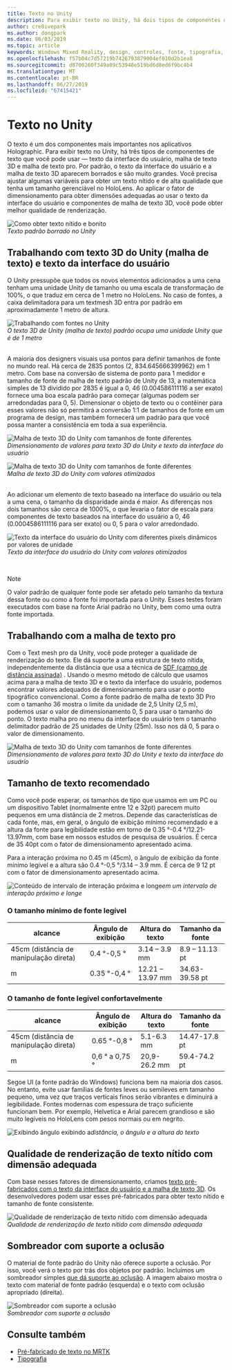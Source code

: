```yaml
---
title: Texto no Unity
description: Para exibir texto no Unity, há dois tipos de componentes de texto que você pode usar — texto da interface do usuário e malha de texto 3D.
author: cre8ivepark
ms.author: dongpark
ms.date: 06/03/2019
ms.topic: article
keywords: Windows Mixed Reality, design, controles, fonte, tipografia, interface do usuário, UX
ms.openlocfilehash: f57b04c7d57219b7426793879004ef010d2b1ea8
ms.sourcegitcommit: d8700260f349a09c53948e519bd6d8ed6f9bc4b4
ms.translationtype: MT
ms.contentlocale: pt-BR
ms.lasthandoff: 06/27/2019
ms.locfileid: "67415421"
---
```

# <a name="text-in-unity"></a>Texto no Unity

O texto é um dos componentes mais importantes nos aplicativos Holographic. Para exibir texto no Unity, há três tipos de componentes de texto que você pode usar — texto da interface do usuário, malha de texto 3D e malha de texto pro. Por padrão, o texto da interface do usuário e a malha de texto 3D aparecem borrados e são muito grandes. Você precisa ajustar algumas variáveis para obter um texto nítido e de alta qualidade que tenha um tamanho gerenciável no HoloLens. Ao aplicar o fator de dimensionamento para obter dimensões adequadas ao usar o texto da interface do usuário e componentes de malha de texto 3D, você pode obter melhor qualidade de renderização.

![Como obter texto nítido e bonito](images/hug-text-02-640px.png)<br>
*Texto padrão borrado no Unity*

## <a name="working-with-unitys-3d-texttext-mesh-and-ui-text"></a>Trabalhando com texto 3D do Unity (malha de texto) e texto da interface do usuário

O Unity pressupõe que todos os novos elementos adicionados a uma cena tenham uma unidade Unity de tamanho ou uma escala de transformação de 100%, o que traduz em cerca de 1 metro no HoloLens. No caso de fontes, a caixa delimitadora para um textmesh 3D entra por padrão em aproximadamente 1 metro de altura.

![Trabalhando com fontes no Unity](images/640px-hug-text-03.png)<br>
*O texto 3D de Unity (malha de texto) padrão ocupa uma unidade Unity que é de 1 metro*

<br>
A maioria dos designers visuais usa pontos para definir tamanhos de fonte no mundo real. Há cerca de 2835 pontos (2, 834.645666399962) em 1 metro. Com base na conversão de sistema de ponto para 1 medidor e tamanho de fonte de malha de texto padrão de Unity de 13, a matemática simples de 13 dividido por 2835 é igual a 0, 46 (0.004586111116 a ser exato) fornece uma boa escala padrão para começar (algumas podem ser arredondadas para 0, 5). Dimensionar o objeto de texto ou o contêiner para esses valores não só permitirá a conversão 1:1 de tamanhos de fonte em um programa de design, mas também fornecerá um padrão para que você possa manter a consistência em toda a sua experiência.

![Malha de texto 3D do Unity com tamanhos de fonte diferentes](images/Text_In_Unity_Measurements1.png)<br>
*Dimensionamento de valores para texto 3D do Unity e texto da interface do usuário*

![Malha de texto 3D do Unity com tamanhos de fonte diferentes](images/hug-text-05-1000px.png)<br>
*Malha de texto 3D do Unity com valores otimizados*

<br>
Ao adicionar um elemento de texto baseado na interface do usuário ou tela a uma cena, o tamanho da disparidade ainda é maior. As diferenças nos dois tamanhos são cerca de 1000%, o que levaria o fator de escala para componentes de texto baseados na interface do usuário a 0, 46 (0.0004586111116 para ser exato) ou 0, 5 para o valor arredondado.

![Texto da interface do usuário do Unity com diferentes pixels dinâmicos por valores de unidade](images/hug-text-04-1000px.png)<br>
*Texto da interface do usuário do Unity com valores otimizados*

<br>

>[!NOTE]
>O valor padrão de qualquer fonte pode ser afetado pelo tamanho da textura dessa fonte ou como a fonte foi importada para o Unity. Esses testes foram executados com base na fonte Arial padrão no Unity, bem como uma outra fonte importada.

## <a name="working-with-text-mesh-pro"></a>Trabalhando com a malha de texto pro

Com o Text mesh pro da Unity, você pode proteger a qualidade de renderização do texto. Ele dá suporte a uma estrutura de texto nítida, independentemente da distância que usa a técnica de [SDF (campo de distância assinada)](https://steamcdn-a.akamaihd.net/apps/valve/2007/SIGGRAPH2007_AlphaTestedMagnification.pdf) . Usando o mesmo método de cálculo que usamos acima para a malha de texto 3D e o texto da interface do usuário, podemos encontrar valores adequados de dimensionamento para usar o ponto tipográfico convencional. Como a fonte padrão de malha de texto 3D Pro com o tamanho 36 mostra o limite da unidade de 2,5 Unity (2,5 m), podemos usar o valor de dimensionamento 0, 5 para usar o tamanho do ponto. O texto malha pro no menu da interface do usuário tem o tamanho delimitador padrão de 25 unidades de Unity (25m). Isso nos dá 0, 5 para o valor de dimensionamento.

![Malha de texto 3D do Unity com tamanhos de fonte diferentes](images/Text_In_Unity_Measurements2.png)<br>
*Dimensionamento de valores para texto 3D do Unity e texto da interface do usuário*

## <a name="recommended-text-size"></a>Tamanho de texto recomendado
Como você pode esperar, os tamanhos de tipo que usamos em um PC ou um dispositivo Tablet (normalmente entre 12 e 32pt) parecem muito pequenos em uma distância de 2 metros. Depende das características de cada fonte, mas, em geral, o ângulo de exibição mínimo recomendado e a altura da fonte para legibilidade estão em torno de 0.35 °-0.4 °/12.21-13.97mm, com base em nossos estudos de pesquisa de usuários. É cerca de 35 40pt com o fator de dimensionamento apresentado acima. 

Para a interação próxima no 0.45 m (45cm), o ângulo de exibição da fonte mínimo legível e a altura são 0.4 °-0,5 °/3.14 – 3.9 mm. É cerca de 9 12 pt com o fator de dimensionamento apresentado acima.

![Conteúdo de intervalo](images/typography-distance-1000px.jpg)
de interação próxima e longe*em um intervalo de interação próximo e longe*

### <a name="the-minimum-legible-font-size"></a>O tamanho mínimo de fonte legível
| alcance | Ângulo de exibição | Altura do texto | Tamanho da fonte |
|---------|---------|---------|---------|
| 45cm (distância de manipulação direta) | 0.4 °-0,5 ° | 3.14 – 3.9 mm | 8.9 – 11.13 pt |
| m | 0.35 °-0,4 ° | 12.21 – 13.97 mm | 34.63-39.58 pt |


### <a name="the-comfortably-legible-font-size"></a>O tamanho de fonte legível confortavelmente
| alcance | Ângulo de exibição | Altura do texto | Tamanho da fonte |
|---------|---------|---------|---------|
| 45cm (distância de manipulação direta) | 0.65 °-0,8 ° | 5.1-6.3 mm | 14.47-17.8 pt |
| m | 0,6 ° a 0,75 ° | 20,9-26.2 mm | 59.4-74.2 pt |

Segoe UI (a fonte padrão do Windows) funciona bem na maioria dos casos. No entanto, evite usar famílias de fontes leves ou semileves em tamanho pequeno, uma vez que traços verticais finos serão vibrantes e diminuirá a legibilidade. Fontes modernas com espessura de traço suficiente funcionam bem. Por exemplo, Helvetica e Arial parecem grandioso e são muito legíveis no HoloLens com pesos normais ou em negrito.


![Exibindo](images/Text_In_Unity_ViewingAngle.jpg)
ângulo exibindo a*distância, o ângulo e a altura do texto*

## <a name="sharp-text-rendering-quality-with-proper-dimension"></a>Qualidade de renderização de texto nítido com dimensão adequada

Com base nesses fatores de dimensionamento, criamos [texto pré-fabricados com o texto da interface do usuário e a malha de texto 3D](https://github.com/microsoft/MixedRealityToolkit-Unity/tree/mrtk_development/Assets/MixedRealityToolkit.SDK/StandardAssets/Prefabs/Text). Os desenvolvedores podem usar esses pré-fabricados para obter texto nítido e tamanho de fonte consistente.

![Qualidade de renderização de texto nítido com dimensão adequada](images/hug-text-06-1000px.png)<br>
*Qualidade de renderização de texto nítido com dimensão adequada*

## <a name="shader-with-occlusion-support"></a>Sombreador com suporte a oclusão

O material de fonte padrão do Unity não oferece suporte a oclusão. Por isso, você verá o texto por trás dos objetos por padrão. Incluímos um sombreador simples [que dá suporte ao oclusão](https://github.com/microsoft/MixedRealityToolkit-Unity/blob/mrtk_release/Assets/MixedRealityToolkit/StandardAssets/Shaders/Text3DShader.shader). A imagem abaixo mostra o texto com material de fonte padrão (esquerda) e o texto com oclusão apropriado (direita).

![Sombreador com suporte a oclusão](images/hug-text-07-1000px.png)<br>
*Sombreador com suporte a oclusão*


## <a name="see-also"></a>Consulte também
* [Pré-fabricado de texto no MRTK](https://github.com/microsoft/MixedRealityToolkit-Unity/tree/mrtk_development/Assets/MixedRealityToolkit.SDK/StandardAssets/Prefabs/Text)
* [Tipografia](typography.md)

 
